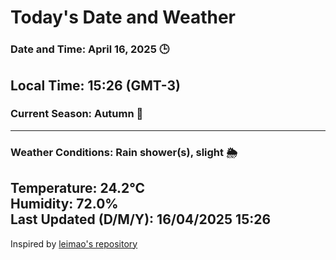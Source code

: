  # Today's Date and Weather
    
### Date and Time: April 16, 2025 🕒
**Local Time:** 15:26 (GMT-3)
---
### Current Season: Autumn 🍂
---
### Weather Conditions: Rain shower(s), slight 🌦️
**Temperature:** 24.2°C  
**Humidity:** 72.0%  
**Last Updated (D/M/Y):** 16/04/2025 15:26
---
Inspired by [leimao's repository](https://github.com/leimao/What-Is-The-Date-Today)
